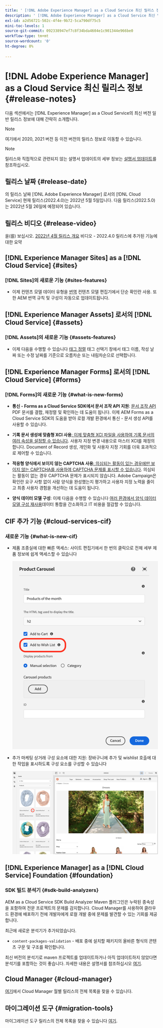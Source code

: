 ```yaml
---
title: ' [!DNL Adobe Experience Manager] as a Cloud Service 최신 릴리스 정보'
description: ' [!DNL Adobe Experience Manager] as a Cloud Service 최신 릴리스 정보'
exl-id: a2d56721-502c-4f4e-9b72-5ca790df75c5
mini-toc-levels: 1
source-git-commit: 092338947ef7c8f34bda4604e1c901344e966be0
workflow-type: tm+mt
source-wordcount: '0'
ht-degree: 0%

---
```



# [!DNL Adobe Experience Manager] as a Cloud Service 최신 릴리스 정보 {#release-notes}

다음 섹션에서는 [!DNL Experience Manager] as a Cloud Service의 최신 버전 일반 릴리스 정보에 대해 간략히 소개합니다.

>[!NOTE]
>
>여기에서 2020, 2021 버전 등 이전 버전의 릴리스 정보로 이동할 수 있습니다.

>[!NOTE]
>
>릴리스와 직접적으로 관련되지 않는 설명서 업데이트의 세부 정보는 [설명서 업데이트](https://experienceleague.adobe.com/docs/experience-manager-release-information/aem-release-updates/doc-updates/documentation-updates.html)를 참조하십시오.

## 릴리스 날짜 {#release-date}

의 릴리스 날짜 [!DNL Adobe Experience Manager] 로서의 [!DNL Cloud Service] 현재 릴리스(2022.4.0)는 2022년 5월 5일입니다.
다음 릴리스(2022.5.0)는 2022년 5월 26일에 예정되어 있습니다.

## 릴리스 비디오 {#release-video}

을(를) 보십시오. [2022년 4월 릴리스 개요](https://video.tv.adobe.com/v/342612?quality=12) 비디오 - 2022.4.0 릴리스에 추가된 기능에 대한 요약

## [!DNL Experience Manager Sites] as a [!DNL Cloud Service] {#sites}

### [!DNL Sites]의 새로운 기능 {#sites-features}

* 이제 컨텐츠 모델 데이터 유형을 [번역](/help/assets/content-fragments/content-fragments-models.md#properties) 컨텐츠 모델 편집기에서 단순 확인란 사용. 또한 AEM 번역 규칙 및 구성이 자동으로 업데이트됩니다.

## [!DNL Experience Manager Assets] 로서의 [!DNL Cloud Service] {#assets}

### [!DNL Assets]의 새로운 기능 {#assets-features}

* 이제 다음을 수행할 수 있습니다 [태그 정렬](/help/assets/organize-assets.md#use-tags-to-organize-assets) 태그 선택기 창에서 태그 이름, 작성 날짜 또는 수정 날짜를 기준으로 오름차순 또는 내림차순으로 선택합니다.


## [!DNL Experience Manager Forms] 로서의 [!DNL Cloud Service] {#forms}

### [!DNL Forms]의 새로운 기능 {#what-is-new-forms}

* **통신 - Forms as a Cloud Service SDK에서 문서 조작 API 지원**: [문서 조작 API](/help/forms/aem-forms-cloud-service-communications.md) PDF 문서를 결합, 재정렬 및 확인하는 데 도움이 됩니다. 이제 AEM Forms as a Cloud Service SDK의 도움을 받아 로컬 개발 환경에서 통신 - 문서 생성 API를 사용할 수 있습니다.

* **기록 문서 생성에 맞춤형 XCI 사용**[: 이제 맞춤형 XCI 파일을 사용하여 기록 문서의 여러 속성을 설정할 수 있습니다](/help/forms/generate-document-of-record-for-non-xfa-based-adaptive-forms.md#use-a-custom-xci-file). 사용자 지정 변경 내용으로 마스터 XCI를 재정의합니다. Document of Record 생성, 개인화 및 사용자 지정 기회를 더욱 효과적으로 제어할 수 있습니다.

* **적응형 양식에서 보이지 않는 CAPTCHA 사용**[: 의심되는 활동이 있는 경우에만 보이지 않는 CAPTCHA를 사용하여 CAPTCHA 문제를 표시할 수 있습니다](/help/forms/captcha-adaptive-forms.md). 의심되는 활동이 없는 경우 CAPTCHA 문제가 표시되지 않습니다. Adobe Campaign은 확인란 요구 사항 없이 사람 양식을 완성했는지 평가하고 사용자 지정 노력을 줄이고 최종 사용자 경험을 개선하는 데 도움이 됩니다.

* **양식 데이터 모델 구성**: 이제 다음을 수행할 수 있습니다 [여러 환경에서 양식 데이터 모델 구성 재사용](/help/forms/create-form-data-models.md#runmode-specific-context-aware-config)데이터 통합을 간소화하고 IT 비용을 절감할 수 있습니다.

## CIF 추가 기능 {#cloud-services-cif}

### 새로운 기능 {#what-is-new-cif}

* 제품 조종실에 대한 빠른 액세스: 사이트 편집기에서 한 번의 클릭으로 전체 세부 제품 정보에 쉽게 액세스할 수 있습니다

   ![wishlist 사용](/help/assets/CIF/enable-wishlist.png)

* 추가 마케팅 상거래 구성 요소에 대한 지원: 장바구니에 추가 및 wishlist 호출에 대한 작업을 표시하도록 구성 요소를 구성할 수 있습니다

   ![제품 조종실에 대한 사이트 편집기 바로 가기](/help/assets/CIF/sites-editor-shortcut-to-cockpit.png)

## [!DNL Experience Manager] as a [!DNL Cloud Service] Foundation {#foundation}

### SDK 빌드 분석기 {#sdk-build-analyzers}

AEM as a Cloud Service SDK Build Analyzer Maven 플러그인은 누락된 종속성을 포함하여 전문 프로젝트의 문제를 감지합니다. Cloud Manager를 사용하여 클라우드 환경에 배포하기 전에 개발자에게 로컬 개발 중에 문제를 발견할 수 있는 기회를 제공합니다.

최근에 새로운 분석기가 추가되었습니다.

* `content-packages-validation` - 배포 중에 설치할 패키지의 올바른 형식의 콘텐츠 구문 및 구조를 확인합니다.

최신 버전의 분석기로 maven 프로젝트를 업데이트하거나 아직 업데이트하지 않았다면 분석기를 포함하는 것이 좋습니다. 자세한 내용은 설명서를 참조하십시오 [여기](https://experienceleague.adobe.com/docs/experience-manager-core-components/using/developing/archetype/build-analyzer-maven-plugin.html).

## Cloud Manager {#cloud-manager}

[여기](/help/implementing/cloud-manager/release-notes-cloud-manager/release-notes-cm-current.md)에서 Cloud Manager 월별 릴리스의 전체 목록을 찾을 수 있습니다.

## 마이그레이션 도구 {#migration-tools}

마이그레이션 도구 릴리스의 전체 목록을 찾을 수 있습니다 [여기](/help/journey-migration/release-notes/release-notes-migration-tools-current.md).
